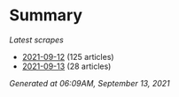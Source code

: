 # Summary
*Latest scrapes*
* [2021-09-12](https://github.com/nuuuwan/news_lk/blob/data/news_lk.2021-09-12.json) (125 articles)
* [2021-09-13](https://github.com/nuuuwan/news_lk/blob/data/news_lk.2021-09-13.json) (28 articles)

*Generated at 06:09AM, September 13, 2021*